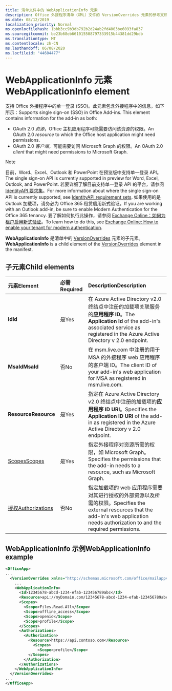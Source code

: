 ```yaml
---
title: 清单文件中的 WebApplicationInfo 元素
description: Office 外接程序清单（XML）文件的 VersionOverrides 元素的参考文档。
ms.date: 08/12/2019
localization_priority: Normal
ms.openlocfilehash: 1bbb3cc9b3db792b2d24ab2fd4003be6093fa837
ms.sourcegitcommit: be23b68eb661015508797333915b44381dd29bdb
ms.translationtype: MT
ms.contentlocale: zh-CN
ms.lasthandoff: 06/08/2020
ms.locfileid: "44604477"
---
```

# <a name="webapplicationinfo-element"></a><span data-ttu-id="39039-103">WebApplicationInfo 元素</span><span class="sxs-lookup"><span data-stu-id="39039-103">WebApplicationInfo element</span></span>

<span data-ttu-id="39039-104">支持 Office 外接程序中的单一登录 (SSO)。此元素包含外接程序中的信息，如下所示：</span><span class="sxs-lookup"><span data-stu-id="39039-104">Supports single sign-on (SSO) in Office Add-ins. This element contains information for the add-in as both:</span></span>

- <span data-ttu-id="39039-105">OAuth 2.0 *资源*，Office 主机应用程序可能需要访问该资源的权限。</span><span class="sxs-lookup"><span data-stu-id="39039-105">An OAuth 2.0 *resource* to which the Office host application might need permissions.</span></span>
- <span data-ttu-id="39039-106">OAuth 2.0 *客户端*，可能需要访问 Microsoft Graph 的权限。</span><span class="sxs-lookup"><span data-stu-id="39039-106">An OAuth 2.0 *client* that might need permissions to Microsoft Graph.</span></span>

> [!NOTE]
> <span data-ttu-id="39039-107">目前，Word、Excel、Outlook 和 PowerPoint 在预览版中支持单一登录 API。</span><span class="sxs-lookup"><span data-stu-id="39039-107">The single sign-on API is currently supported in preview for Word, Excel, Outlook, and PowerPoint.</span></span> <span data-ttu-id="39039-108">若要详细了解目前支持单一登录 API 的平台，请参阅 [IdentityAPI 要求集](../requirement-sets/identity-api-requirement-sets.md)。</span><span class="sxs-lookup"><span data-stu-id="39039-108">For more information about where the single sign-on API is currently supported, see [IdentityAPI requirement sets](../requirement-sets/identity-api-requirement-sets.md).</span></span> <span data-ttu-id="39039-109">如果使用的是 Outlook 加载项，请务必为 Office 365 租赁启用新式验证。</span><span class="sxs-lookup"><span data-stu-id="39039-109">If you are working with an Outlook add-in, be sure to enable Modern Authentication for the Office 365 tenancy.</span></span> <span data-ttu-id="39039-110">要了解如何执行此操作，请参阅 [Exchange Online：如何为租户启用新式验证](https://social.technet.microsoft.com/wiki/contents/articles/32711.exchange-online-how-to-enable-your-tenant-for-modern-authentication.aspx)。</span><span class="sxs-lookup"><span data-stu-id="39039-110">To learn how to do this, see [Exchange Online: How to enable your tenant for modern authentication](https://social.technet.microsoft.com/wiki/contents/articles/32711.exchange-online-how-to-enable-your-tenant-for-modern-authentication.aspx).</span></span>

<span data-ttu-id="39039-111">**WebApplicationInfo** 是清单中的 [VersionOverrides](versionoverrides.md) 元素的子元素。</span><span class="sxs-lookup"><span data-stu-id="39039-111">**WebApplicationInfo** is a child element of the [VersionOverrides](versionoverrides.md) element in the manifest.</span></span>  

## <a name="child-elements"></a><span data-ttu-id="39039-112">子元素</span><span class="sxs-lookup"><span data-stu-id="39039-112">Child elements</span></span>

|  <span data-ttu-id="39039-113">元素</span><span class="sxs-lookup"><span data-stu-id="39039-113">Element</span></span> |  <span data-ttu-id="39039-114">必需</span><span class="sxs-lookup"><span data-stu-id="39039-114">Required</span></span>  |  <span data-ttu-id="39039-115">Description</span><span class="sxs-lookup"><span data-stu-id="39039-115">Description</span></span>  |
|:-----|:-----|:-----|
|  <span data-ttu-id="39039-116">**Id**</span><span class="sxs-lookup"><span data-stu-id="39039-116">**Id**</span></span>    |  <span data-ttu-id="39039-117">是</span><span class="sxs-lookup"><span data-stu-id="39039-117">Yes</span></span>   |  <span data-ttu-id="39039-118">在 Azure Active Directory v2.0 终结点中注册的加载项关联服务的**应用程序 ID**。</span><span class="sxs-lookup"><span data-stu-id="39039-118">The **Application Id** of the add-in's associated service as registered in the Azure Active Directory v 2.0 endpoint.</span></span>|
|  <span data-ttu-id="39039-119">**MsaId**</span><span class="sxs-lookup"><span data-stu-id="39039-119">**MsaId**</span></span>    |  <span data-ttu-id="39039-120">否</span><span class="sxs-lookup"><span data-stu-id="39039-120">No</span></span>   |  <span data-ttu-id="39039-121">在 msm.live.com 中注册的用于 MSA 的外接程序 web 应用程序的客户端 ID。</span><span class="sxs-lookup"><span data-stu-id="39039-121">The client ID of your add-in's web application for MSA as registered in msm.live.com.</span></span>|
|  <span data-ttu-id="39039-122">**Resource**</span><span class="sxs-lookup"><span data-stu-id="39039-122">**Resource**</span></span>  |  <span data-ttu-id="39039-123">是</span><span class="sxs-lookup"><span data-stu-id="39039-123">Yes</span></span>   |  <span data-ttu-id="39039-124">指定在 Azure Active Directory v2.0 终结点中注册的加载项的**应用程序 ID URI**。</span><span class="sxs-lookup"><span data-stu-id="39039-124">Specifies the **Application ID URI** of the add-in as registered in the Azure Active Directory v 2.0 endpoint.</span></span>|
|  [<span data-ttu-id="39039-125">Scopes</span><span class="sxs-lookup"><span data-stu-id="39039-125">Scopes</span></span>](scopes.md)                |  <span data-ttu-id="39039-126">是</span><span class="sxs-lookup"><span data-stu-id="39039-126">Yes</span></span>  |  <span data-ttu-id="39039-127">指定外接程序对资源所需的权限，如 Microsoft Graph。</span><span class="sxs-lookup"><span data-stu-id="39039-127">Specifies the permissions that the add-in needs to a resource, such as Microsoft Graph.</span></span>  |
|  [<span data-ttu-id="39039-128">授权</span><span class="sxs-lookup"><span data-stu-id="39039-128">Authorizations</span></span>](authorizations.md)  |  <span data-ttu-id="39039-129">否</span><span class="sxs-lookup"><span data-stu-id="39039-129">No</span></span>   | <span data-ttu-id="39039-130">指定加载项的 web 应用程序需要对其进行授权的外部资源以及所需的权限。</span><span class="sxs-lookup"><span data-stu-id="39039-130">Specifies the external resources that the add-in's web application needs authorization to and the required permissions.</span></span>|

## <a name="webapplicationinfo-example"></a><span data-ttu-id="39039-131">WebApplicationInfo 示例</span><span class="sxs-lookup"><span data-stu-id="39039-131">WebApplicationInfo example</span></span>

```xml
<OfficeApp>
...
  <VersionOverrides xmlns="http://schemas.microsoft.com/office/mailappversionoverrides" xsi:type="VersionOverridesV1_0">
    ...
    <WebApplicationInfo>
      <Id>12345678-abcd-1234-efab-123456789abc</Id>
      <Resource>api://myDomain.com/12345678-abcd-1234-efab-123456789abc</Resource>
      <Scopes>
        <Scope>Files.Read.All</Scope>
        <Scope>offline_access</Scope>
        <Scope>openid</Scope>
        <Scope>profile</Scope>
      </Scopes>
      <Authorizations>
        <Authorization>
          <Resource>https://api.contoso.com</Resource>
            <Scopes>
              <Scope>profile</Scope>
          </Scopes>
        </Authorization>
      </Authorizations>
    </WebApplicationInfo>
  </VersionOverrides>
...
</OfficeApp>
```
